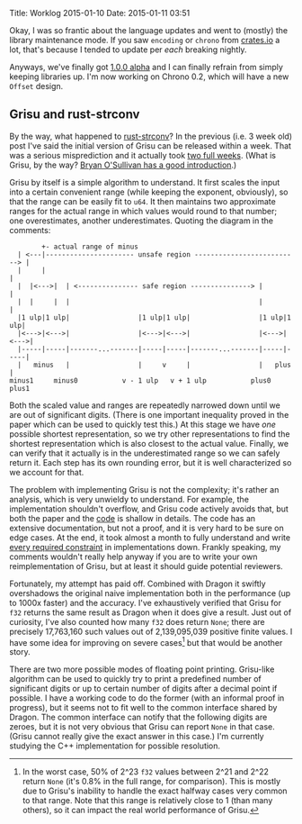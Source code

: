 Title: Worklog 2015-01-10
Date: 2015-01-11 03:51

Okay, I was so frantic about the language updates and
went to (mostly) the library maintenance mode.
If you saw `encoding` or `chrono` from [crates.io] a lot,
that's because I tended to update per *each* breaking nightly.

Anyways, we've finally got [1.0.0 alpha] and
I can finally refrain from simply keeping libraries up.
I'm now working on Chrono 0.2, which will have a new `Offset` design.

[crates.io]: https://crates.io/
[1.0.0 alpha]: http://blog.rust-lang.org/2015/01/09/Rust-1.0-alpha.html

## Grisu and rust-strconv

By the way, what happened to [rust-strconv]?
In the previous (i.e. 3 week old) post
I've said the initial version of Grisu can be released within a week.
That was a serious misprediction and it actually took [two full weeks].
(What is Grisu, by the way? [Bryan O'Sullivan has a good introduction][bos].)

[rust-strconv]: https://github.com/lifthrasiir/rust-strconv/
[two full weeks]: https://github.com/lifthrasiir/rust-strconv/commit/81e4f157b90191ef335c2ad692e7ebd34221a367
[bos]: http://www.serpentine.com/blog/2011/06/29/here-be-dragons-advances-in-problems-you-didnt-even-know-you-had/

Grisu by itself is a simple algorithm to understand.
It first scales the input into a certain convenient range
(while keeping the exponent, obviously),
so that the range can be easily fit to `u64`.
It then maintains two approximate ranges
for the actual range in which values would round to that number;
one overestimates, another underestimates.
Quoting the diagram in the comments:

~~~~
        +- actual range of minus
  | <---|---------------------- unsafe region --------------------------> |
  |     |                                                                 |
  |  |<--->|  | <--------------- safe region ---------------> |           |
  |  |     |  |                                               |           |
  |1 ulp|1 ulp|                 |1 ulp|1 ulp|                 |1 ulp|1 ulp|
  |<--->|<--->|                 |<--->|<--->|                 |<--->|<--->|
  |-----|-----|-------...-------|-----|-----|-------...-------|-----|-----|
  |   minus   |                 |     v     |                 |   plus    |
minus1     minus0           v - 1 ulp   v + 1 ulp           plus0       plus1
~~~~

Both the scaled value and ranges are repeatedly narrowed down
until we are out of significant digits.
(There is one important inequality proved in the paper
which can be used to quickly test this.)
At this stage we have *one* possible shortest representation,
so we try other representations to find the shortest representation
which is also closest to the actual value.
Finally, we can verify that it actually is in the underestimated range
so we can safely return it.
Each step has its own rounding error,
but it is well characterized so we account for that.

The problem with implementing Grisu is not the complexity;
it's rather an analysis, which is very unwieldy to understand.
For example, the implementation shouldn't overflow,
and Grisu code actively avoids that,
but both the paper and the [code][fast-dtoa] is shallow in details.
The code has an extensive documentation, but not a proof,
and it is very hard to be sure on edge cases.
At the end, it took almost a month to fully understand and write
[every required constraint][format_shortest_opt] in implementations down.
Frankly speaking, my comments wouldn't really help anyway
if you are to write your own reimplementation of Grisu,
but at least it should guide potential reviewers.

[fast-dtoa]: https://github.com/v8/v8-git-mirror/blob/master/src/fast-dtoa.cc
[format_shortest_opt]: https://github.com/lifthrasiir/rust-strconv/blob/5cbbb53/src/flt2dec/strategy/grisu.rs#L212-L476

Fortunately, my attempt has paid off.
Combined with Dragon it swiftly overshadows the original naive implementation
both in the performance (up to 1000x faster) and the accuracy.
I've exhaustively verified that
Grisu for `f32` returns the same result as Dragon when it does give a result.
Just out of curiosity, I've also counted how many `f32` does return `None`;
there are precisely 17,763,160 such values
out of 2,139,095,039 positive finite values.
I have some idea for improving on severe cases[^1]
but that would be another story.

[^1]: In the worst case, 50% of 2^23 `f32` values between 2^21 and 2^22
      return `None` (it's 0.8% in the full range, for comparison).
      This is mostly due to Grisu's inability to handle
      the exact halfway cases very common to that range.
      Note that this range is relatively close to 1 (than many others),
      so it can impact the real world performance of Grisu.

There are two more possible modes of floating point printing.
Grisu-like algorithm can be used to quickly try to print
a predefined number of significant digits
or up to certain number of digits after a decimal point if possible.
I have a working code to do the former (with an informal proof in progress),
but it seems not to fit well to the common interface shared by Dragon.
The common interface can notify that the following digits are zeroes,
but it is not very obvious that Grisu can report `None` in that case.
(Grisu cannot really give the exact answer in this case.)
I'm currently studying the C++ implementation for possible resolution.

